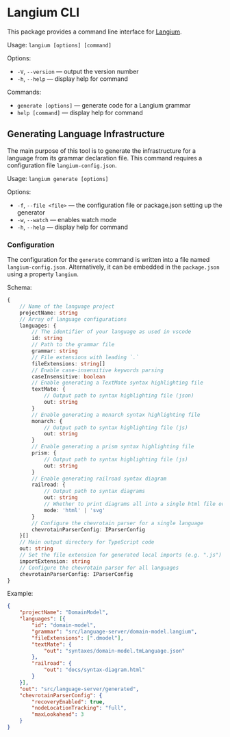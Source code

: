 # Langium CLI

This package provides a command line interface for [Langium](https://langium.org/).

Usage: `langium [options] [command]`

Options:
 * `-V`, `--version` &mdash; output the version number
 * `-h`, `--help` &mdash; display help for command

Commands:
 * `generate [options]` &mdash; generate code for a Langium grammar
 * `help [command]` &mdash; display help for command

## Generating Language Infrastructure

The main purpose of this tool is to generate the infrastructure for a language from its grammar declaration file. This command requires a configuration file `langium-config.json`.

Usage: `langium generate [options]`

Options:
 * `-f`, `--file <file>` &mdash; the configuration file or package.json setting up the generator
 * `-w`, `--watch` &mdash; enables watch mode
 * `-h`, `--help` &mdash; display help for command

### Configuration

The configuration for the `generate` command is written into a file named `langium-config.json`. Alternatively, it can be embedded in the `package.json` using a property `langium`.

Schema:
```typescript
{
    // Name of the language project
    projectName: string
    // Array of language configurations
    languages: {
        // The identifier of your language as used in vscode
        id: string
        // Path to the grammar file
        grammar: string
        // File extensions with leading `.`
        fileExtensions: string[]
        // Enable case-insensitive keywords parsing
        caseInsensitive: boolean
        // Enable generating a TextMate syntax highlighting file
        textMate: {
            // Output path to syntax highlighting file (json)
            out: string
        }
        // Enable generating a monarch syntax highlighting file
        monarch: {
            // Output path to syntax highlighting file (js)
            out: string
        }
        // Enable generating a prism syntax highlighting file
        prism: {
            // Output path to syntax highlighting file (js)
            out: string
        }
        // Enable generating railroad syntax diagram
        railroad: {
            // Output path to syntax diagrams
            out: string
            // Whether to print diagrams all into a single html file or in separate svg files (optional)
            mode: 'html' | 'svg'
        }
        // Configure the chevrotain parser for a single language
        chevrotainParserConfig: IParserConfig
    }[]
    // Main output directory for TypeScript code
    out: string
    // Set the file extension for generated local imports (e.g. ".js")
    importExtension: string
    // Configure the chevrotain parser for all languages
    chevrotainParserConfig: IParserConfig
}
```

Example:
```json
{
    "projectName": "DomainModel",
    "languages": [{
        "id": "domain-model",
        "grammar": "src/language-server/domain-model.langium",
        "fileExtensions": [".dmodel"],
        "textMate": {
            "out": "syntaxes/domain-model.tmLanguage.json"
        },
        "railroad": {
            "out": "docs/syntax-diagram.html"
        }
    }],
    "out": "src/language-server/generated",
    "chevrotainParserConfig": {
        "recoveryEnabled": true,
        "nodeLocationTracking": "full",
        "maxLookahead": 3
    }
}
```
